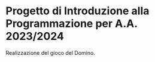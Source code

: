 # Progetto di Introduzione alla Programmazione per A.A. 2023/2024
Realizzazione del gioco del Domino.
